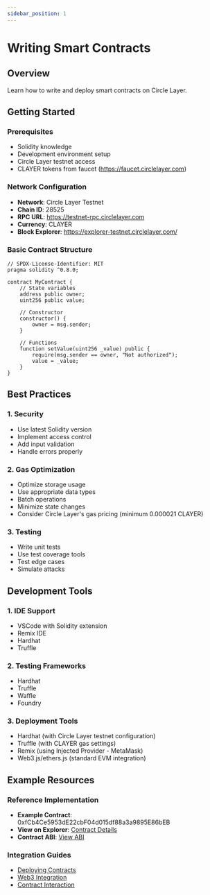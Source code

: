 ```yaml
---
sidebar_position: 1
---
```


# Writing Smart Contracts

## Overview

Learn how to write and deploy smart contracts on Circle Layer.

## Getting Started

### Prerequisites
- Solidity knowledge
- Development environment setup
- Circle Layer testnet access
- CLAYER tokens from faucet (https://faucet.circlelayer.com)

### Network Configuration
- **Network**: Circle Layer Testnet
- **Chain ID**: 28525
- **RPC URL**: https://testnet-rpc.circlelayer.com
- **Currency**: CLAYER
- **Block Explorer**: https://explorer-testnet.circlelayer.com/

### Basic Contract Structure
```solidity
// SPDX-License-Identifier: MIT
pragma solidity ^0.8.0;

contract MyContract {
    // State variables
    address public owner;
    uint256 public value;

    // Constructor
    constructor() {
        owner = msg.sender;
    }

    // Functions
    function setValue(uint256 _value) public {
        require(msg.sender == owner, "Not authorized");
        value = _value;
    }
}
```

## Best Practices

### 1. Security
- Use latest Solidity version
- Implement access control
- Add input validation
- Handle errors properly

### 2. Gas Optimization
- Optimize storage usage
- Use appropriate data types
- Batch operations
- Minimize state changes
- Consider Circle Layer's gas pricing (minimum 0.000021 CLAYER)

### 3. Testing
- Write unit tests
- Use test coverage tools
- Test edge cases
- Simulate attacks

## Development Tools

### 1. IDE Support
- VSCode with Solidity extension
- Remix IDE
- Hardhat
- Truffle

### 2. Testing Frameworks
- Hardhat
- Truffle
- Waffle
- Foundry

### 3. Deployment Tools
- Hardhat (with Circle Layer testnet configuration)
- Truffle (with CLAYER gas settings)
- Remix (using Injected Provider - MetaMask)
- Web3.js/ethers.js (standard EVM integration)

## Example Resources

### Reference Implementation
- **Example Contract**: 0xfCb4Ce5953dE22cbF04d015df88a3a9895E86bEB
- **View on Explorer**: [Contract Details](https://explorer-testnet.circlelayer.com/address/0xfCb4Ce5953dE22cbF04d015df88a3a9895E86bEB?tab=contract)
- **Contract ABI**: [View ABI](https://explorer-testnet.circlelayer.com/address/0xfCb4Ce5953dE22cbF04d015df88a3a9895E86bEB?tab=contract_abi)

### Integration Guides
- [Deploying Contracts](/development/deploying-contracts)
- [Web3 Integration](/development/web3-integration)
- [Contract Interaction](/development/interacting-with-contracts)